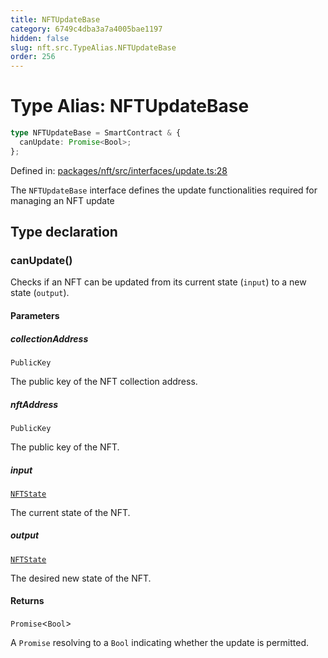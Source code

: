 ```yaml
---
title: NFTUpdateBase
category: 6749c4dba3a7a4005bae1197
hidden: false
slug: nft.src.TypeAlias.NFTUpdateBase
order: 256
---
```


# Type Alias: NFTUpdateBase

```ts
type NFTUpdateBase = SmartContract & {
  canUpdate: Promise<Bool>;
};
```

Defined in: [packages/nft/src/interfaces/update.ts:28](https://github.com/zkcloudworker/minatokens-lib/blob/main/packages/nft/src/interfaces/update.ts#L28)

The `NFTUpdateBase` interface defines the update functionalities required for managing an NFT update

## Type declaration

### canUpdate()

Checks if an NFT can be updated from its current state (`input`) to a new state (`output`).

#### Parameters

##### collectionAddress

`PublicKey`

The public key of the NFT collection address.

##### nftAddress

`PublicKey`

The public key of the NFT.

##### input

[`NFTState`](nftsrcclassnftstate)

The current state of the NFT.

##### output

[`NFTState`](nftsrcclassnftstate)

The desired new state of the NFT.

#### Returns

`Promise`\<`Bool`\>

A `Promise` resolving to a `Bool` indicating whether the update is permitted.
